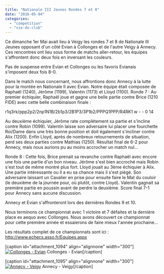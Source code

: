 ```yaml
---
title: "Nationale III Jeunes Rondes 7 et 8"
date: "2016-05-04"
categories: 
  - "competition"
  - "vie-du-club"
---
```


Ce dimanche 1er Mai avait lieu à Veigy les rondes 7 et 8 de Nationale III Jeunes opposant d'un côté Evian à Collonges et de l'autre Veigy à Annecy. Ces rencontres ont lieu sous forme de matchs aller-retour, les équipes s'affrontent donc deux fois en inversant les couleurs.

Pas de suspense entre Evian et Collonges ou les favoris Evianais s'imposent deux fois 8-0.

Dans le match nous concernant, nous affrontions donc Annecy à la lutte pour la montée en Nationale II avec Evian. Notre équipe était composée de Raphaël (1240), Jérôme (1199), Valentin (1173) et Lloyd (1100). Ronde 7 : Au premier échiquier, Raphaël joue et gagne une belle partie contre Brice (1210 FIDE) avec cette belle combinaison finale :

r1q3rk/ppp2p2/2np1N1B/2b1p3/2B1P3/3P1b2/PPPQ1PPP/R4RK1 w - - 0 14

Au deuxième échiquier, Jérôme rate complètement sa partie et s'incline contre Robin (1099). Valentin laisse son adversaire lui placer une fourchette Roi/Dame dans une très bonne position et doit également s'incliner contre Alix (1200). Enfin Lloyd, après de nombreux retournements de situation, perd ses deux parties contre Mathias (1250). Résultat final de 6-2 pour Annecy, mais nous aurions pu au moins accrocher un match nul...

Ronde 8 : Cette fois, Brice prenait sa revanche contre Raphaël avec encore une fois une partie d'un bon niveau. Jérôme s'est bien accroché mais Robin s'est tout de même montré plus fort. Lloyd jouait au 3ème échiquier à Alix. Une partie intéressante ou il a eu sa chance mais il s'est piégé. Son adversaire laissant un Cavalier en prise pour ensuite faire le Mat du couloir (le deuxième de la journée pour, où plutôt, contre Lloyd). Valentin gagnait sa première partie en poussin avant de perdre la deuxième. Score final 7-1 pour Annecy sans aucune discussion.

Annecy et Evian s'affronteront lors des dernières Rondes 9 et 10.

Nous terminons ce championnat avec 1 victoire et 7 défaites et la dernière place ex aequo avec Collonges. Nous avons découvert ce championnat pour cette première année et essaierons de faire mieux l'année prochaine...

Les résultats complet de ce championnats sont ici : http://www.echecs.asso.fr/Equipes.aspx

\[caption id="attachment\_1094" align="alignnone" width="300"\][![Collonges - Evian](/wordpress-uploads/2016/05/WP_20160501_10_26_44_Pro-300x169.jpg)](/wordpress-uploads/2016/05/WP_20160501_10_26_44_Pro.jpg) Collonges - Evian\[/caption\]

\[caption id="attachment\_1095" align="alignnone" width="300"\][![Annecy - Veigy](/wordpress-uploads/2016/05/WP_20160501_10_26_54_Pro-300x169.jpg)](/wordpress-uploads/2016/05/WP_20160501_10_26_54_Pro.jpg) Annecy - Veigy\[/caption\]
